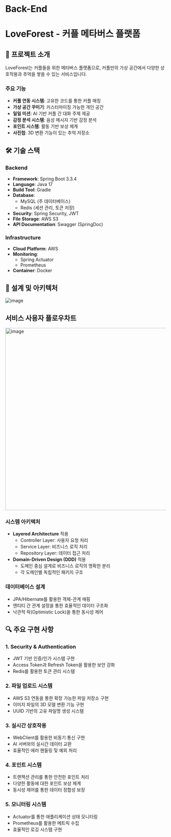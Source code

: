 # Back-End
# LoveForest - 커플 메타버스 플랫폼

## 📌 프로젝트 소개
LoveForest는 커플들을 위한 메타버스 플랫폼으로, 커플만의 가상 공간에서 다양한 상호작용과 추억을 쌓을 수 있는 서비스입니다.

### 주요 기능
- **커플 연동 시스템**: 고유한 코드를 통한 커플 매칭
- **가상 공간 꾸미기**: 커스터마이징 가능한 개인 공간
- **일일 미션**: AI 기반 커플 간 대화 주제 제공
- **감정 분석 시스템**: 음성 메시지 기반 감정 분석
- **포인트 시스템**: 활동 기반 보상 체계
- **사진첩**: 3D 변환 기능이 있는 추억 저장소

## 🛠 기술 스택

### Backend
- **Framework**: Spring Boot 3.3.4
- **Language**: Java 17
- **Build Tool**: Gradle
- **Database**: 
  - MySQL (주 데이터베이스)
  - Redis (세션 관리, 토큰 저장)
- **Security**: Spring Security, JWT
- **File Storage**: AWS S3
- **API Documentation**: Swagger (SpringDoc)

### Infrastructure
- **Cloud Platform**: AWS
- **Monitoring**: 
  - Spring Actuator
  - Prometheus
- **Container**: Docker

## 📐 설계 및 아키텍처
![image](https://github.com/user-attachments/assets/77563ad3-b313-429a-8cab-862387bf82a7)

## 서비스 사용자 플로우차트
<img width="569" alt="image" src="https://github.com/user-attachments/assets/98e7a2cc-ada5-4ee8-8abc-77cfc38cb3c8">



### 시스템 아키텍처
- **Layered Architecture** 적용
  - Controller Layer: 사용자 요청 처리
  - Service Layer: 비즈니스 로직 처리
  - Repository Layer: 데이터 접근 처리
- **Domain-Driven Design (DDD)** 적용
  - 도메인 중심 설계로 비즈니스 로직의 명확한 분리
  - 각 도메인별 독립적인 패키지 구조

### 데이터베이스 설계
- JPA/Hibernate를 활용한 객체-관계 매핑
- 엔티티 간 관계 설정을 통한 효율적인 데이터 구조화
- 낙관적 락(Optimistic Lock)을 통한 동시성 제어

## 🔍 주요 구현 사항

### 1. Security & Authentication
- JWT 기반 인증/인가 시스템 구현
- Access Token과 Refresh Token을 활용한 보안 강화
- Redis를 활용한 토큰 관리 시스템

### 2. 파일 업로드 시스템
- AWS S3 연동을 통한 확장 가능한 파일 저장소 구현
- 이미지 파일의 3D 모델 변환 기능 구현
- UUID 기반의 고유 파일명 생성 시스템

### 3. 실시간 상호작용
- WebClient를 활용한 비동기 통신 구현
- AI 서버와의 실시간 데이터 교환
- 효율적인 에러 핸들링 및 예외 처리

### 4. 포인트 시스템
- 트랜잭션 관리를 통한 안전한 포인트 처리
- 다양한 활동에 대한 포인트 보상 체계
- 동시성 제어를 통한 데이터 정합성 보장

### 5. 모니터링 시스템
- Actuator를 통한 애플리케이션 상태 모니터링
- Prometheus를 활용한 메트릭 수집
- 효율적인 로깅 시스템 구현
